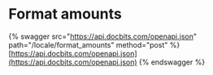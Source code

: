 # Format amounts

{% swagger src="https://api.docbits.com/openapi.json" path="/locale/format_amounts" method="post" %}
[https://api.docbits.com/openapi.json](https://api.docbits.com/openapi.json)
{% endswagger %}
